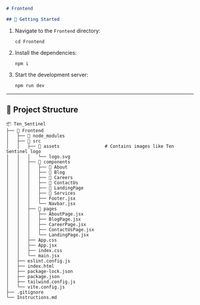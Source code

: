 
```markdown
# Frontend

## 🚀 Getting Started
```
1. Navigate to the `Frontend` directory:
   
   ```
   cd Frontend
   ```

2. Install the dependencies:

   ```
   npm i
   ```

3. Start the development server:

   ```bash
   npm run dev
   ```

---

## 📁 Project Structure
```
📦 Ten_Sentinel
├── 📂 Frontend
│   ├── 📂 node_modules
│   ├── 📂 src
│   │   ├── 📂 assets                 # Contains images like Ten Sentinel logo
│   │   │   └── logo.svg
│   │   ├── 📂 components
│   │   │   ├── 📂 About
│   │   │   ├── 📂 Blog
│   │   │   ├── 📂 Careers
│   │   │   ├── 📂 ContactUs
│   │   │   ├── 📂 LandingPage
│   │   │   ├── 📂 Services
│   │   │   ├── Footer.jsx
│   │   │   └── Navbar.jsx
│   │   ├── 📂 pages
│   │   │   ├── AboutPage.jsx
│   │   │   ├── BlogPage.jsx
│   │   │   ├── CareerPage.jsx
│   │   │   ├── ContactUsPage.jsx
│   │   │   └── LandingPage.jsx
│   │   ├── App.css
│   │   ├── App.jsx
│   │   ├── index.css
│   │   └── main.jsx
│   ├── eslint.config.js
│   ├── index.html
│   ├── package-lock.json
│   ├── package.json
│   ├── tailwind.config.js
│   └── vite.config.js
├── .gitignore
└── Instructions.md